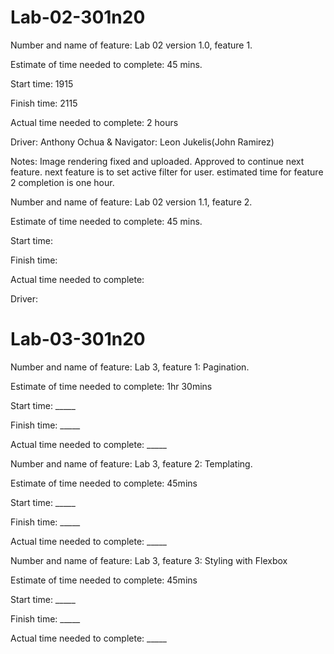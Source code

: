 # Lab-02-301n20

Number and name of feature: Lab 02 version 1.0, feature 1.

Estimate of time needed to complete: 45 mins.

Start time: 1915

Finish time: 2115

Actual time needed to complete: 2 hours

Driver: Anthony Ochua & Navigator: Leon Jukelis(John Ramirez)

Notes: Image rendering fixed and uploaded. Approved to continue next feature. next feature is to set active filter for user. estimated time for feature 2 completion is one hour. 

Number and name of feature: Lab 02 version 1.1, feature 2.

Estimate of time needed to complete: 45 mins.

Start time: 

Finish time: 

Actual time needed to complete: 

Driver:

# Lab-03-301n20

Number and name of feature: Lab 3, feature 1: Pagination.

Estimate of time needed to complete: 1hr 30mins

Start time: _____

Finish time: _____

Actual time needed to complete: _____

Number and name of feature: Lab 3, feature 2: Templating.

Estimate of time needed to complete: 45mins

Start time: _____

Finish time: _____

Actual time needed to complete: _____

Number and name of feature: Lab 3, feature 3: Styling with Flexbox

Estimate of time needed to complete: 45mins

Start time: _____

Finish time: _____

Actual time needed to complete: _____


